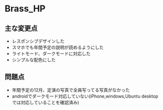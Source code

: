 # Brass_HP

## 主な変更点
- レスポンシブデザインした
- スマホでも年間予定の説明が読めるようにした
- ライトモード、ダークモードに対応した
- シンプルな配色にした

## 問題点
- 年間予定の12月、定演の写真で全員写ってる写真がなかった
- androidでダークモード対応していない(iPhone,windows,Ubuntu desktopでは対応していることを確認済み)